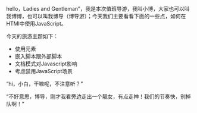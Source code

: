 hello，Ladies and Gentleman”，我是本次值班导游，我叫小博，大家也可以叫我博博，也可以叫我博导（博导游）；今天我们主要看看下面的一些点，如何在HTMl中使用JavaScript。

今天的旅游主题如下：
- 使用<srcipt>元素
- 嵌入脚本跟外部脚本
- 文档模式对Javascript影响
- 考虑禁用JavaScript场景

“hi，小白，干嘛呢，不注意听？”

“不好意思，博导，刚才我看旁边走出一个靓女，有点走神！我们的节奏快，别掉队啊！”

### <script>元素
js如何跟html页面结合呢？

\<script\>就是一个管道，js跟html流通的管道，是向HTML页面插入js的主要方法。

六个属性：
- async：可选，表示立即下载脚本。
- charset：可选，表示通过src属性指定的代码字符集。
- defer：可选，脚本可以延迟到稳定完全解析和显示后再执行。
- language：已废弃。
- src：可选，表示包含要执行代码的外部文件。
- type：可选，可以看作language的替代属性。

使用<script>元素的方式有两种：直接在页面中嵌入 JavaScript 代码和包含外部 JavaScript文件。
- 推荐使用外部引入
- 外部引入优点
    - 可维护性
    - 可缓存
    - 适应未来
    
使用<noscript>元素可以指定在不支持脚本的浏览器中显示的替代内容。但在启用了脚本的情况下，浏览器不会显示<noscript>元素中的任何内容。

> okey，今天的内容就这么多，待会带来大家去drink drink beer，大家放开喝啊。明天我们要真正进入js的内部了。